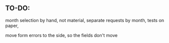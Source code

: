 ## TO-DO:
month selection by hand, not material,
separate requests by month,
tests on paper,

move form errors to the side, so the fields don't move